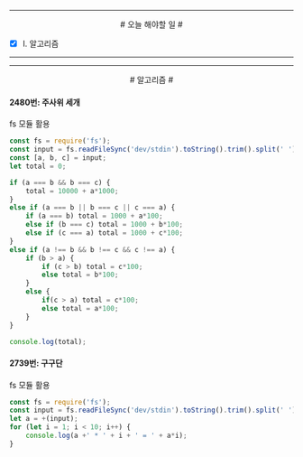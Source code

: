 

----

<div align='center'>
# 오늘 해야할 일 #
</div>

- [x]  Ⅰ. 알고리즘

----

----
<div align="center"># 알고리즘 #</div>

#### 2480번: 주사위 세개

fs 모듈 활용
```js
const fs = require('fs');
const input = fs.readFileSync('dev/stdin').toString().trim().split(' ').map(v=>+(v));
const [a, b, c] = input;
let total = 0;

if (a === b && b === c) {
    total = 10000 + a*1000;
}
else if (a === b || b === c || c === a) {
    if (a === b) total = 1000 + a*100;
    else if (b === c) total = 1000 + b*100;
    else if (c === a) total = 1000 + c*100;
}
else if (a !== b && b !== c && c !== a) {
    if (b > a) {
        if (c > b) total = c*100;
        else total = b*100;
    }
    else {
        if(c > a) total = c*100;
        else total = a*100;
    }
}

console.log(total);
```
####
#### 2739번: 구구단

fs 모듈 활용
```js
const fs = require('fs');
const input = fs.readFileSync('dev/stdin').toString().trim().split(' ');
let a = +(input);
for (let i = 1; i < 10; i++) {
    console.log(a +' * ' + i + ' = ' + a*i);
}
```

####